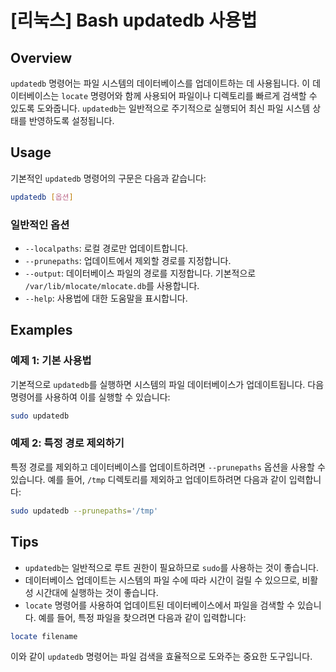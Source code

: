 # [리눅스] Bash updatedb 사용법

## Overview
`updatedb` 명령어는 파일 시스템의 데이터베이스를 업데이트하는 데 사용됩니다. 이 데이터베이스는 `locate` 명령어와 함께 사용되어 파일이나 디렉토리를 빠르게 검색할 수 있도록 도와줍니다. `updatedb`는 일반적으로 주기적으로 실행되어 최신 파일 시스템 상태를 반영하도록 설정됩니다.

## Usage
기본적인 `updatedb` 명령어의 구문은 다음과 같습니다:

```bash
updatedb [옵션]
```

### 일반적인 옵션
- `--localpaths`: 로컬 경로만 업데이트합니다.
- `--prunepaths`: 업데이트에서 제외할 경로를 지정합니다.
- `--output`: 데이터베이스 파일의 경로를 지정합니다. 기본적으로 `/var/lib/mlocate/mlocate.db`를 사용합니다.
- `--help`: 사용법에 대한 도움말을 표시합니다.

## Examples
### 예제 1: 기본 사용법
기본적으로 `updatedb`를 실행하면 시스템의 파일 데이터베이스가 업데이트됩니다. 다음 명령어를 사용하여 이를 실행할 수 있습니다:

```bash
sudo updatedb
```

### 예제 2: 특정 경로 제외하기
특정 경로를 제외하고 데이터베이스를 업데이트하려면 `--prunepaths` 옵션을 사용할 수 있습니다. 예를 들어, `/tmp` 디렉토리를 제외하고 업데이트하려면 다음과 같이 입력합니다:

```bash
sudo updatedb --prunepaths='/tmp'
```

## Tips
- `updatedb`는 일반적으로 루트 권한이 필요하므로 `sudo`를 사용하는 것이 좋습니다.
- 데이터베이스 업데이트는 시스템의 파일 수에 따라 시간이 걸릴 수 있으므로, 비활성 시간대에 실행하는 것이 좋습니다.
- `locate` 명령어를 사용하여 업데이트된 데이터베이스에서 파일을 검색할 수 있습니다. 예를 들어, 특정 파일을 찾으려면 다음과 같이 입력합니다:

```bash
locate filename
```

이와 같이 `updatedb` 명령어는 파일 검색을 효율적으로 도와주는 중요한 도구입니다.
